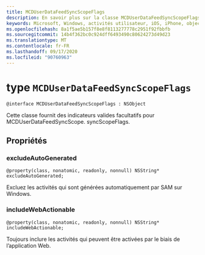 ```yaml
---
title: MCDUserDataFeedSyncScopeFlags
description: En savoir plus sur la classe MCDUserDataFeedSyncScopeFlags. Cette classe fournit des indicateurs valides facultatifs pour MCDUserDataFeedSyncScope. syncScopeFlags.
keywords: Microsoft, Windows, activités utilisateur, iOS, iPhone, objectiveC, appareils connectés, projet Rome
ms.openlocfilehash: 8a1f5ae5b157f8e8f8113277778c2951f92fbbfb
ms.sourcegitcommit: 14b4f362bc0c924dff6493490c80624273d49d23
ms.translationtype: MT
ms.contentlocale: fr-FR
ms.lasthandoff: 09/17/2020
ms.locfileid: "90760963"
---
```

# <a name="class-mcduserdatafeedsyncscopeflags"></a>type `MCDUserDataFeedSyncScopeFlags`

```
@interface MCDUserDataFeedSyncScopeFlags : NSObject
```

Cette classe fournit des indicateurs valides facultatifs pour MCDUserDataFeedSyncScope. syncScopeFlags.

## <a name="properties"></a>Propriétés

### <a name="excludeautogenerated"></a>excludeAutoGenerated

`@property(class, nonatomic, readonly, nonnull) NSString* excludeAutoGenerated;`

Excluez les activités qui sont générées automatiquement par SAM sur Windows.

### <a name="includewebactionable"></a>includeWebActionable
`@property(class, nonatomic, readonly, nonnull) NSString* includeWebActionable;`

Toujours inclure les activités qui peuvent être activées par le biais de l’application Web.